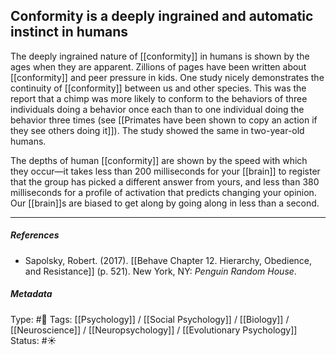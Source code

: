 ## Conformity is a deeply ingrained and automatic instinct in humans # 

The deeply ingrained nature of [[conformity]] in humans is shown by the ages when they are apparent. Zillions of pages have been written about [[conformity]] and peer pressure in kids. One study nicely demonstrates the continuity of [[conformity]] between us and other species. This was the report that a chimp was more likely to conform to the behaviors of three individuals doing a behavior once each than to one individual doing the behavior three times (see [[Primates have been shown to copy an action if they see others doing it]]). The study showed the same in two-year-old humans.

The depths of human [[conformity]] are shown by the speed with which they occur—it takes less than 200 milliseconds for your [[brain]] to register that the group has picked a different answer from yours, and less than 380 milliseconds for a profile of activation that predicts changing your opinion. Our [[brain]]s are biased to get along by going along in less than a second.

___

##### References

- Sapolsky, Robert. (2017). [[Behave Chapter 12. Hierarchy, Obedience, and Resistance]] (p. 521). New York, NY: _Penguin Random House_. 

##### Metadata

Type: #🔴 
Tags: [[Psychology]] / [[Social Psychology]] / [[Biology]] / [[Neuroscience]] / [[Neuropsychology]] / [[Evolutionary Psychology]]
Status: #☀️ 